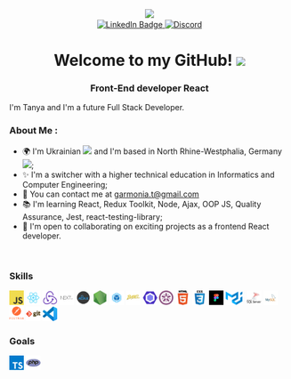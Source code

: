 <div id="header" align="center">
  <img src="https://media0.giphy.com/media/v1.Y2lkPTc5MGI3NjExeGRhaWJ2bnc5ZTZndTFjenJ5dHkxdDQxNzQ5a2tiYnF6MHl0eHhleCZlcD12MV9pbnRlcm5hbF9naWZfYnlfaWQmY3Q9cw/rqd9R3yaDy16a8kDC1/giphy.gif" width="100"/>
</div>
<!-- <div id="header" align="center">
  <img src="https://media3.giphy.com/media/v1.Y2lkPTc5MGI3NjExbDlvb3IwcWFrcGdnbXZ2eTFqbXN0MmwwcWk2cndhMW82d3V6ZWpsMCZlcD12MV9pbnRlcm5hbF9naWZfYnlfaWQmY3Q9cw/OUkKcH2D69Vrot0H6U/giphy.gif" width="100"/>
</div> -->

<!-- <div id="badges" style='display: flex; flex-direction: row;  justify-content: center; align-items: center;'>
    <div id="linkedin-button" style="padding-right: 5px;">
      <a href="https://www.linkedin.com/in/tetiana-sukhovetska-4574987b/">
        <img src="https://img.shields.io/badge/LinkedIn-0A66C2.svg?style=for-the-badge&logo=LinkedIn&logoColor=white" alt="LinkedIn Badge"/>
      </a>
    </div>
    <div id="discord-button">
      <a href="https://discord.gg/JqGPKRKezB" target="_blank">
        <img src="https://img.shields.io/badge/Discord-5865F2.svg?style=for-the-badge&logo=Discord&logoColor=white" alt="Discord">
      </a>
    </div>
  </div> -->
<div id="header-button" align="center">
  <a href="https://www.linkedin.com/in/tetiana-sukhovetska-4574987b/">
    <img src="https://img.shields.io/badge/LinkedIn-0A66C2.svg?style=for-the-badge&logo=LinkedIn&logoColor=white" alt="LinkedIn Badge"/>
  </a>
  <a href="https://discord.gg/JqGPKRKezB" target="_blank">
    <img src="https://img.shields.io/badge/Discord-5865F2.svg?style=for-the-badge&logo=Discord&logoColor=white" alt="Discord">
  </a>
</div>

<h1 align="center">Welcome to my GitHub!
<img src="https://github.com/blackcater/blackcater/raw/main/images/Hi.gif" height="32"/></h1>
<h3 align="center">Front-End developer React</h3>

<!-- hero -->

I'm Tanya and I'm a future Full Stack Developer.

### About Me :

<!-- - 🌍 I'm based in Kyiv, Ukraine <img src="https://media0.giphy.com/media/v1.Y2lkPTc5MGI3NjExaTBwN2h5N2ZjemEycDNnejE1dm9mcndzdXZrOWZwNGg0ZnN4YmZpbSZlcD12MV9pbnRlcm5hbF9naWZfYnlfaWQmY3Q9Zw/bNXgk2IKzC4WlqJMF4/giphy.gif" width="20">;-->

- 🌍 I'm Ukrainian <img src="https://media0.giphy.com/media/v1.Y2lkPTc5MGI3NjExaTBwN2h5N2ZjemEycDNnejE1dm9mcndzdXZrOWZwNGg0ZnN4YmZpbSZlcD12MV9pbnRlcm5hbF9naWZfYnlfaWQmY3Q9Zw/bNXgk2IKzC4WlqJMF4/giphy.gif" width="20"> and I'm based in North Rhine-Westphalia, Germany <img src='https://media2.giphy.com/media/v1.Y2lkPTc5MGI3NjExMzVodTdkZDM4bXh6OXo3cGdmNXk4dnkzb2Fud3V3dGh4MTBwenFxayZlcD12MV9pbnRlcm5hbF9naWZfYnlfaWQmY3Q9Zw/9uT01haKhSmbmXVTwB/giphy.gif' width='20'>;
- ✨ I'm a switcher with a higher technical education in Informatics and Computer Engineering;
- 📧 You can contact me at [garmonia.t@gmail.com](mailto:garmonia.t@gmail.com)
- 📚 I'm learning React, Redux Toolkit, Node, Ajax, OOP JS, Quality Assurance, Jest, react-testing-library;
- 🤝 I'm open to collaborating on exciting projects as a frontend React developer.
<br/>
<!-- Маленький (small):   -->

<!-- [![codewars](https://www.codewars.com/users/SukhovetskaTetiana/badges/small)](https://www.codewars.com/users/SukhovetskaTetiana) -->

### Skills

<code><img height="26" alt="javascript" title="JavaScript" src="https://raw.githubusercontent.com/github/explore/80688e429a7d4ef2fca1e82350fe8e3517d3494d/topics/javascript/javascript.png"></code>
<code><img height="26" alt="react" title="React" src="https://raw.githubusercontent.com/github/explore/80688e429a7d4ef2fca1e82350fe8e3517d3494d/topics/react/react.png"></code>
<code><img height="26" alt="redux" title="Redux" src="https://raw.githubusercontent.com/github/explore/main/topics/redux/redux.png"></code>
<code><img height="26" alt="nextjs" title="NextJS" src="https://raw.githubusercontent.com/github/explore/main/topics/nextjs/nextjs.png"></code>
<code><img height="26" alt="ajax" title="AJAX" src="https://raw.githubusercontent.com/github/explore/main/topics/ajax/ajax.png"></code>
<code><img height="26" alt="nodejs" title="NodeJS" src="https://raw.githubusercontent.com/github/explore/80688e429a7d4ef2fca1e82350fe8e3517d3494d/topics/nodejs/nodejs.png"></code>
<code><img height="26" alt="webpack" title="Webpack" src="https://raw.githubusercontent.com/github/explore/main/topics/webpack/webpack.png"></code>
<code><img height="26" alt="babel" title="Babel" src="https://raw.githubusercontent.com/github/explore/main/topics/babel/babel.png"></code>
<code><img height="26" alt="eslint" title="Eslint" src="https://raw.githubusercontent.com/github/explore/main/topics/eslint/eslint.png"></code>
<code><img height="26" alt="jasmine" title="Jasmine" src="https://raw.githubusercontent.com/github/explore/main/topics/jasmine/jasmine.png"></code>
<code><img height="26" alt="html" title="HTML" src="https://raw.githubusercontent.com/github/explore/5c058a388828bb5fde0bcafd4bc867b5bb3f26f3/topics/html/html.png"></code>
<code><img height="26" alt="css" title="CSS3" src="https://raw.githubusercontent.com/github/explore/5c058a388828bb5fde0bcafd4bc867b5bb3f26f3/topics/css/css.png"></code>
<code><img height="26" alt="figma" title="Figma" src="https://raw.githubusercontent.com/github/explore/main/topics/figma/figma.png"></code>
<img src="./img/material-ui.svg" title="material-ui" alt="Material-UI" height="24"/>&nbsp;
<code><img height="26" alt="sql-server" title="SQL Server" src="https://raw.githubusercontent.com/github/explore/main/topics/sql-server/sql-server.png"></code>
<code><img height="26" alt="mysql" title="MySQL" src="https://raw.githubusercontent.com/github/explore/main/topics/mysql/mysql.png"></code>
<code><img height="26" alt="postman" title="Postman" src="https://raw.githubusercontent.com/github/explore/main/topics/postman/postman.png"></code>
<code><img height="26" alt="git" title="Git" src="https://raw.githubusercontent.com/github/explore/main/topics/git/git.png"></code>
<code><img height="26" alt="vscode" title="VSCode" src="https://raw.githubusercontent.com/github/explore/main/topics/visual-studio-code/visual-studio-code.png"></code>

### Goals

<code><img height="26" alt="typescript" title="TypeScript" src="https://raw.githubusercontent.com/github/explore/main/topics/typescript/typescript.png"></code>
<code><img height="26" alt="php" title="PHP" src="https://raw.githubusercontent.com/github/explore/main/topics/php/php.png"></code>
